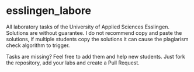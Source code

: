 # esslingen_labore
All laboratory tasks of the University of Applied Sciences Esslingen. Solutions are without guarantee. I do not recommend copy and paste the solutions, if multiple students copy the solutions it can cause the plagiarism check algorithm to trigger.

Tasks are missing? Feel free to add them and help new students.
Just fork the repository, add your labs and create a Pull Request.
